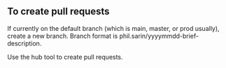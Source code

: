 ## To create pull requests

If currently on the default branch (which is main, master, or prod usually), create a new branch. Branch format is phil.sarin/yyyymmdd-brief-description.

Use the hub tool to create pull requests.
